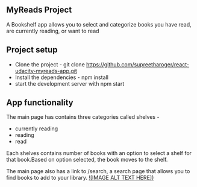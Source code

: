 ## MyReads Project

A Bookshelf app allows you to select and categorize books you have read, are currently reading, or want to read

## Project setup
* Clone the project - git clone https://github.com/supreetharoger/react-udacity-myreads-app.git
* Install the dependencies - npm install
* start the development server with npm start

## App functionality
The main page has contains three categories called shelves - 
* currently reading 
* reading 
* read

Each shelves contains number of books with an option to select a shelf for that book.Based on option selected, the book moves to the shelf. 

The main page also has a link to /search, a search page that allows you to find books to add to your library.
[![IMAGE ALT TEXT HERE])](https://youtu.be/5Hb-LXlmiKo)